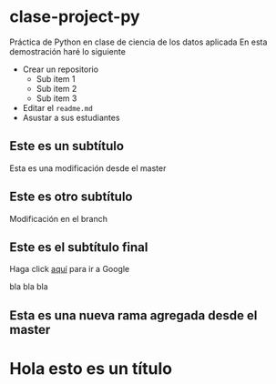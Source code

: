 ﻿# clase-project-py
Práctica de Python en clase de ciencia de los datos aplicada
En esta demostración haré lo siguiente

* Crear un repositorio
   - Sub item 1
   - Sub item 2
   - Sub item 3
* Editar el `readme.md`
* Asustar a sus estudiantes

## Este es un subtítulo

Esta es una modificación desde el master

## Este es otro subtítulo

Modificación en el branch

## Este es el subtítulo final

Haga click [aquí](www.google.com) para ir a Google


bla bla bla

## Esta es una nueva rama agregada desde el master

# Hola esto es un título

